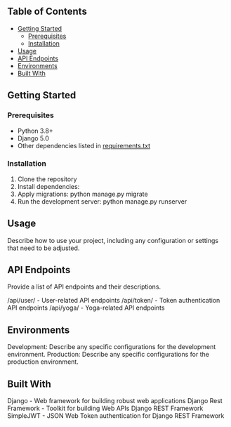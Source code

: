 
## Table of Contents
- [Getting Started](#getting-started)
  - [Prerequisites](#prerequisites)
  - [Installation](#installation)
- [Usage](#usage)
- [API Endpoints](#api-endpoints)
- [Environments](#environments)
- [Built With](#built-with)

## Getting Started

### Prerequisites

- Python 3.8+
- Django 5.0
- Other dependencies listed in [requirements.txt](requirements.txt)

### Installation

1. Clone the repository
2. Install dependencies:
3. Apply migrations: python manage.py migrate
4. Run the development server: python manage.py runserver


## Usage
Describe how to use your project, including any configuration or settings that need to be adjusted.

## API Endpoints
Provide a list of API endpoints and their descriptions.

/api/user/ - User-related API endpoints
/api/token/ - Token authentication API endpoints
/api/yoga/ - Yoga-related API endpoints


## Environments
Development: Describe any specific configurations for the development environment.
Production: Describe any specific configurations for the production environment.


## Built With
Django - Web framework for building robust web applications
Django Rest Framework - Toolkit for building Web APIs
Django REST Framework SimpleJWT - JSON Web Token authentication for Django REST Framework

